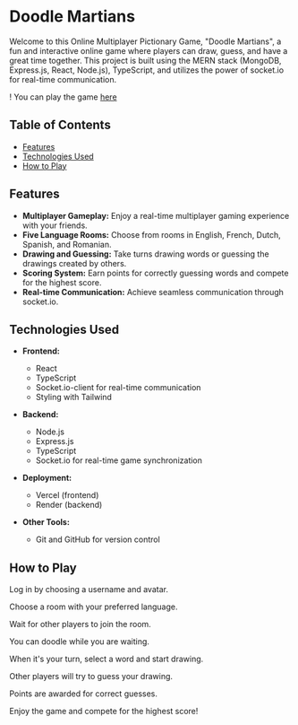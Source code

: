 # Doodle Martians

Welcome to this Online Multiplayer Pictionary Game, "Doodle Martians", a fun and interactive online game where players can draw, guess, and have a great time together. This project is built using the MERN stack (MongoDB, Express.js, React, Node.js), TypeScript, and utilizes the power of socket.io for real-time communication.

! You can play the game [here](https://doodle-martians.vercel.app/)

## Table of Contents

- [Features](#features)
- [Technologies Used](#technologies-used)
- [How to Play](#how-to-play)


## Features

- **Multiplayer Gameplay:** Enjoy a real-time multiplayer gaming experience with your friends.
- **Five Language Rooms:** Choose from rooms in English, French, Dutch, Spanish, and Romanian.
- **Drawing and Guessing:** Take turns drawing words or guessing the drawings created by others.
- **Scoring System:** Earn points for correctly guessing words and compete for the highest score.
- **Real-time Communication:** Achieve seamless communication through socket.io.


## Technologies Used

- **Frontend:**
  - React
  - TypeScript
  - Socket.io-client for real-time communication
  - Styling with Tailwind

- **Backend:**
  - Node.js
  - Express.js
  - TypeScript
  - Socket.io for real-time game synchronization

- **Deployment:**
  - Vercel (frontend)
  - Render (backend)

- **Other Tools:**
  - Git and GitHub for version control


## How to Play

Log in by choosing a username and avatar.

Choose a room with your preferred language.

Wait for other players to join the room. 

You can doodle while you are waiting.

When it's your turn, select a word and start drawing.

Other players will try to guess your drawing.

Points are awarded for correct guesses.

Enjoy the game and compete for the highest score!
